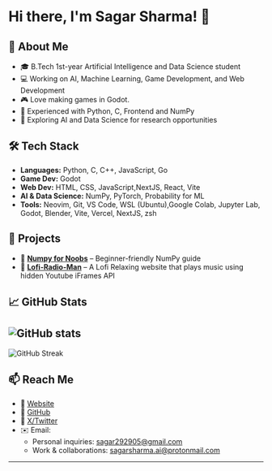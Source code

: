 # Hi there, I'm Sagar Sharma! 👋

## 🚀 About Me
- 🎓 B.Tech 1st-year Artificial Intelligence and Data Science student
- 💻 Working on AI, Machine Learning, Game Development, and Web Development
- 🎮 Love making games in Godot.
- 🐍 Experienced with Python, C, Frontend and NumPy
- 🔬 Exploring AI and Data Science for research opportunities

## 🛠️ Tech Stack
- **Languages:** Python, C, C++, JavaScript, Go
- **Game Dev:** Godot
- **Web Dev:** HTML, CSS, JavaScript,NextJS, React, Vite
- **AI & Data Science:** NumPy, PyTorch, Probability for ML
- **Tools:** Neovim, Git, VS Code, WSL (Ubuntu),Google Colab, Jupyter Lab, Godot, Blender, Vite, Vercel, NextJS, zsh

## 📂 Projects
- 🔹 **[Numpy for Noobs](https://github.com/your-username/numpy_for_noobs)** – Beginner-friendly NumPy guide
- 🔹 **[Lofi-Radio-Man](https://lofi-radio-man.vercel.app/)** – A Lofi Relaxing website that plays music using hidden Youtube iFrames API

## 📈 GitHub Stats
![GitHub stats](https://github-readme-stats.vercel.app/api?username=bremsstrahlung-57&show_icons=true&theme=dark)
---
![GitHub Streak](https://github-readme-streak-stats.herokuapp.com/?user=bremsstrahlung-57&theme=dark)

## 📫 Reach Me
- 🔗 [Website](https://bremsstrahlung.vercel.app/)
- 🔗 [GitHub](https://github.com/bremsstrahlung-57)
- 🔗 [X/Twitter](https://x.com/barbarik____)
- ✉️ Email:  
  - Personal inquiries: sagar292905@gmail.com  
  - Work & collaborations: sagarsharma.ai@protonmail.com
---
